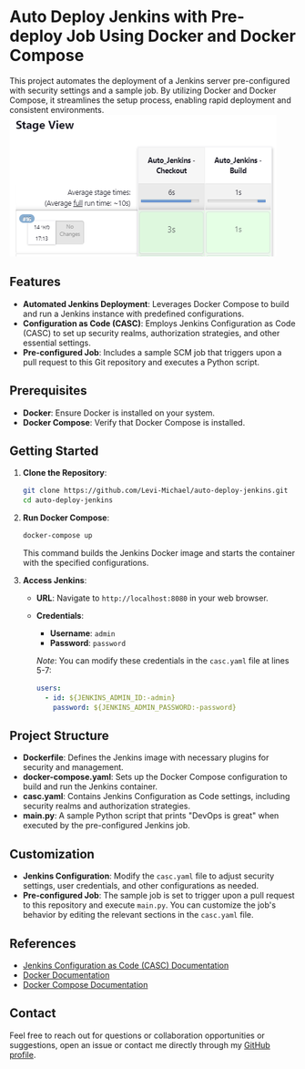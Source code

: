 
# Auto Deploy Jenkins with Pre-deploy Job Using Docker and Docker Compose

This project automates the deployment of a Jenkins server pre-configured with security settings and a sample job. By utilizing Docker and Docker Compose, it streamlines the setup process, enabling rapid deployment and consistent environments.
![](Images/0.png)

## Features

- **Automated Jenkins Deployment**: Leverages Docker Compose to build and run a Jenkins instance with predefined configurations.
- **Configuration as Code (CASC)**: Employs Jenkins Configuration as Code (CASC) to set up security realms, authorization strategies, and other essential settings.
- **Pre-configured Job**: Includes a sample SCM job that triggers upon a pull request to this Git repository and executes a Python script.

## Prerequisites

- **Docker**: Ensure Docker is installed on your system.
- **Docker Compose**: Verify that Docker Compose is installed.

## Getting Started

1. **Clone the Repository**:

   ```bash
   git clone https://github.com/Levi-Michael/auto-deploy-jenkins.git
   cd auto-deploy-jenkins
   ```

2. **Run Docker Compose**:

   ```bash
   docker-compose up
   ```

   This command builds the Jenkins Docker image and starts the container with the specified configurations.

3. **Access Jenkins**:

   - **URL**: Navigate to `http://localhost:8080` in your web browser.
   - **Credentials**:
     - **Username**: `admin`
     - **Password**: `password`

     *Note*: You can modify these credentials in the `casc.yaml` file at lines 5-7:

     ```yaml
     users:
       - id: ${JENKINS_ADMIN_ID:-admin}
         password: ${JENKINS_ADMIN_PASSWORD:-password}
     ```

## Project Structure

- **Dockerfile**: Defines the Jenkins image with necessary plugins for security and management.
- **docker-compose.yaml**: Sets up the Docker Compose configuration to build and run the Jenkins container.
- **casc.yaml**: Contains Jenkins Configuration as Code settings, including security realms and authorization strategies.
- **main.py**: A sample Python script that prints "DevOps is great" when executed by the pre-configured Jenkins job.

## Customization

- **Jenkins Configuration**: Modify the `casc.yaml` file to adjust security settings, user credentials, and other configurations as needed.
- **Pre-configured Job**: The sample job is set to trigger upon a pull request to this repository and execute `main.py`. You can customize the job's behavior by editing the relevant sections in the `casc.yaml` file.

## References

- [Jenkins Configuration as Code (CASC) Documentation](https://www.jenkins.io/projects/jcasc/)
- [Docker Documentation](https://docs.docker.com/)
- [Docker Compose Documentation](https://docs.docker.com/compose/)


## Contact

Feel free to reach out for questions or collaboration opportunities or suggestions, open an issue or contact me directly through my [GitHub profile](https://github.com/Levi-Michael).


